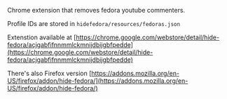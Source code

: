 Chrome extension that removes fedora youtube commenters.

Profile IDs are stored in ```hidefedora/resources/fedoras.json```

Extenstion available at [https://chrome.google.com/webstore/detail/hide-fedora/acjgabfifnnmmlckmnijdbijgbfpedde](https://chrome.google.com/webstore/detail/hide-fedora/acjgabfifnnmmlckmnijdbijgbfpedde)

There's also Firefox version [https://addons.mozilla.org/en-US/firefox/addon/hide-fedora/](https://addons.mozilla.org/en-US/firefox/addon/hide-fedora/)